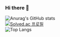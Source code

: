 ### Hi there 👋

![Anurag's GitHub stats](https://github-readme-stats.vercel.app/api?username=seowlee&show_icons=true&theme=highcontrast)   
[![Solved.ac 프로필](http://mazassumnida.wtf/api/v2/generate_badge?boj={tegfsl})](https://solved.ac/{tegfsl})       
![Top Langs](https://github-readme-stats.vercel.app/api/top-langs/?username=seowlee&layout=compact&theme=highcontrast)
<!--
**seowlee/seowlee** is a ✨ _special_ ✨ repository because its `README.md` (this file) appears on your GitHub profile.

Here are some ideas to get you started:

- 🔭 I’m currently working on ...
- 🌱 I’m currently learning ...
- 👯 I’m looking to collaborate on ...
- 🤔 I’m looking for help with ...
- 💬 Ask me about ...
- 📫 How to reach me: ...
- 😄 Pronouns: ...
- ⚡ Fun fact: ...
-->

